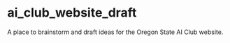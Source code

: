 # ai_club_website_draft

A place to brainstorm and draft ideas for the Oregon State AI Club website.
